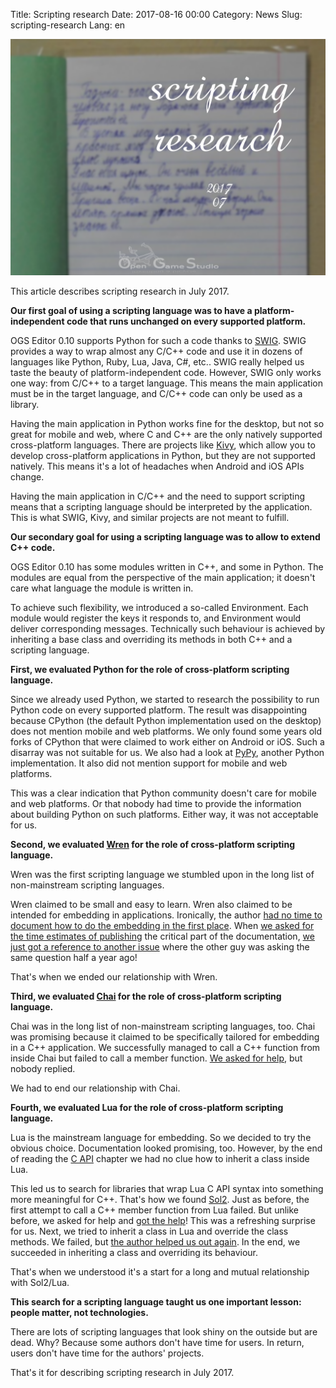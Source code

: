 Title: Scripting research
Date: 2017-08-16 00:00
Category: News
Slug: scripting-research
Lang: en

![Scripting research](../../images/2017-08-scripting-research.png)

This article describes scripting research in July 2017.

**Our first goal of using a scripting language was to have a platform-independent code that runs unchanged on every supported platform.**

OGS Editor 0.10 supports Python for such a code thanks to [SWIG](http://swig.org/). SWIG provides a way to wrap almost any C/C++ code and use it in dozens of languages like Python, Ruby, Lua, Java, C#, etc.. SWIG really helped us taste the beauty of platform-independent code. However, SWIG only works one way: from C/C++ to a target language. This means the main application must be in the target language, and C/C++ code can only be used as a library.

Having the main application in Python works fine for the desktop, but not so great for mobile and web, where C and C++ are the only natively supported cross-platform languages. There are projects like [Kivy](https://kivy.org), which allow you to develop cross-platform applications in Python, but they are not supported natively. This means it's a lot of headaches when Android and iOS APIs change.

Having the main application in C/C++ and the need to support scripting means that a scripting language should be interpreted by the application. This is what SWIG, Kivy, and similar projects are not meant to fulfill.

**Our secondary goal for using a scripting language was to allow to extend C++ code.**

OGS Editor 0.10 has some modules written in C++, and some in Python. The modules are equal from the perspective of the main application; it doesn't care what language the module is written in.

To achieve such flexibility, we introduced a so-called Environment. Each module would register the keys it responds to, and Environment would deliver corresponding messages. 
Technically such behaviour is achieved by inheriting a base class and overriding its methods in both C++ and a scripting language.

**First, we evaluated Python for the role of cross-platform scripting language.**

Since we already used Python, we started to research the possibility to run Python code on every supported platform. The result was disappointing because CPython (the default Python implementation used on the desktop) does not mention mobile and web platforms. We only found some years old forks of CPython that were claimed to work either on Android or iOS. Such a disarray was not suitable for us.
We also had a look at [PyPy](http://pypy.org), another Python implementation. It also did not mention support for mobile and web platforms.

This was a clear indication that Python community doesn't care for mobile and web platforms. Or that nobody had time to provide the information about building Python on such platforms. Either way, it was not acceptable for us.

**Second, we evaluated [Wren](http://wren.io) for the role of cross-platform scripting language.**

Wren was the first scripting language we stumbled upon in the long list of non-mainstream scripting languages.

Wren claimed to be small and easy to learn. Wren also claimed to be intended for embedding in applications. Ironically, the author [had no time to document how to do the embedding in the first place](http://wren.io/embedding-api.html). When [we asked for the time estimates of publishing](https://github.com/munificent/wren/issues/465) the critical part of the documentation, [we just got a reference to another issue](https://github.com/munificent/wren/issues/402) where the other guy was asking the same question half a year ago!

That's when we ended our relationship with Wren.

**Third, we evaluated [Chai](http://chaiscript.com) for the role of cross-platform scripting language.**

Chai was in the long list of non-mainstream scripting languages, too. Chai was promising because it claimed to be specifically tailored for embedding in a C++ application.
We successfully managed to call a C++ function from inside Chai but failed to call a member function. [We asked for help](http://discourse.chaiscript.com/t/cannot-call-a-function-that-accepts-a-string-and-a-vector/334), but nobody replied.

We had to end our relationship with Chai.

**Fourth, we evaluated Lua for the role of cross-platform scripting language.**

Lua is the mainstream language for embedding. So we decided to try the obvious choice. Documentation looked promising, too. However, by the end of reading the [C API](https://www.lua.org/pil/24.html) chapter we had no clue how to inherit a class inside Lua.

This led us to search for libraries that wrap Lua C API syntax into something more meaningful for C++. That's how we found [Sol2](http://sol2.rtfd.io). Just as before, the first attempt to call a C++ member function from Lua failed. But unlike before, we asked for help and [got the help](https://github.com/ThePhD/sol2/issues/465)! This was a refreshing surprise for us.
Next, we tried to inherit a class in Lua and override the class methods. We failed, but [the author helped us out again](https://github.com/ThePhD/sol2/issues/468). In the end, we succeeded in inheriting a class and overriding its behaviour.

That's when we understood it's a start for a long and mutual relationship with Sol2/Lua.

**This search for a scripting language taught us one important lesson: people matter, not technologies.**

There are lots of scripting languages that look shiny on the outside but are dead. Why? Because some authors don't have time for users. In return, users don't have time for the authors' projects.

That's it for describing scripting research in July 2017.

